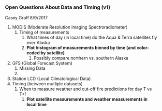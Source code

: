 ### Open Questions About Data and Timing (v1)
Casey Graff
8/9/2017


1. MODIS (Moderate Resolution Imaging Spectroradiometer)
	1. Timing of measurements
		1. What times of day (in local time) do the Aqua & Terra satellites fly over Alaska
		2. **Plot histogram of measurements binned by time (and color-coded by satellite)**
			1. Possibly compare northern vs. southern Alaska
2.  GFS (Global Forecast System)
	1. Missing Data
	2. 
3. Station LCD (Local Climatological Data)
4. Timing (between mutliple datasets)
	1. When to measure weather and cut-off fire predictions for day T vs T+1
		1. **Plot satellite measurements and weather measurements in local time**